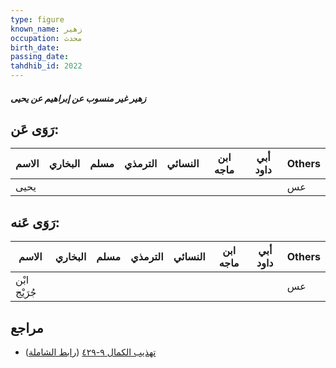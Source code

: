 ```yaml
---
type: figure
known_name: زهير
occupation: محدث
birth_date:
passing_date:
tahdhib_id: 2022
---
```

##### زهير غير منسوب عن إبراهيم عن يحيى

## رَوَى عَن:
| الاسم | البخاري | مسلم | الترمذي | النسائي | ابن ماجه | أبي داود | Others |
| ----- | ------- | ---- | ------- | ------- | -------- | -------- | ------ |
| يحيى  |         |      |         |         |          |          | عس     |
## رَوَى عَنه:
| الاسم        | البخاري | مسلم | الترمذي | النسائي | ابن ماجه | أبي داود | Others |
| ------------ | ------- | ---- | ------- | ------- | -------- | -------- | ------ |
| ابْن جُرَيْج |         |      |         |         |          |          | عس     |
## مراجع
- [تهذيب الكمال ٩-٤٢٩](obsidian://open?vault=Tahdhib-al-Kamal&file=Figures/٢٠٢٢-زهير%20غير%20منسوب%20عن%20إبراهيم%20عن%20يحيى) ([رابط الشاملة](https://shamela.ws/book/3722/4669))